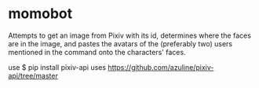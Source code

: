 # momobot
Attempts to get an image from Pixiv with its id, determines where the faces are in the image, and pastes the avatars of the (preferably two) users mentioned in the command onto the characters' faces.

use $ pip install pixiv-api
uses
https://github.com/azuline/pixiv-api/tree/master
